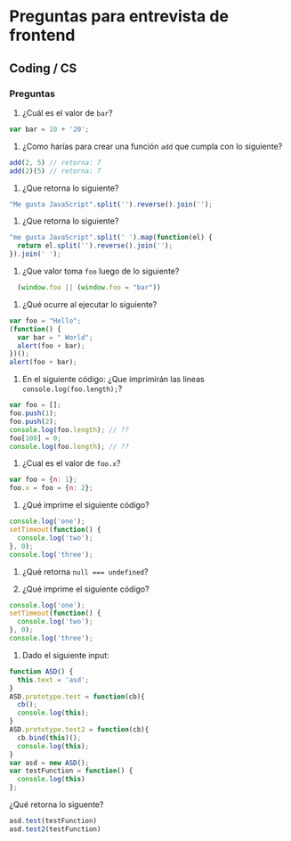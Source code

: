 # Preguntas para entrevista de frontend
## Coding / CS


### Preguntas

1. ¿Cuál es el valor de `bar`?
```javascript
var bar = 10 + '20';
```

1.  ¿Como harías para crear una función `add` que cumpla con lo siguiente?
```javascript
add(2, 5) // retorna: 7
add(2)(5) // retorna: 7
```

1.  ¿Que retorna lo siguiente?
```javascript
"Me gusta JavaScript".split('').reverse().join('');
```

1. ¿Que retorna lo siguiente?
```javascript
"me gusta JavaScript".split(' ').map(function(el) {
  return el.split('').reverse().join('');
}).join(' ');
```

1. ¿Que valor toma `foo` luego de lo siguiente?
```javascript
  (window.foo || (window.foo = "bar"))
```

1. ¿Qué ocurre al ejecutar lo siguiente?
```javascript
var foo = "Hello";
(function() {
  var bar = " World";
  alert(foo + bar);
})();
alert(foo + bar);
```

1. En el siguiente código: ¿Que imprimirán las lineas `console.log(foo.length);`?
```javascript
var foo = [];
foo.push(1);
foo.push(2);
console.log(foo.length); // ??
foo[100] = 0;
console.log(foo.length); // ??
```

1. ¿Cual es el valor de `foo.x`?
```javascript
var foo = {n: 1};
foo.x = foo = {n: 2};
```

1. ¿Qué imprime el siguiente código?
```javascript
console.log('one');
setTimeout(function() {
  console.log('two');
}, 0);
console.log('three');
```

1. ¿Qué retorna `null === undefined`?

1. ¿Qué imprime el siguiente código?
```javascript
console.log('one');
setTimeout(function() {
  console.log('two');
}, 0);
console.log('three');
```

1. Dado el siguiente input:
```javascript
function ASD() {
  this.text = 'asd';
}
ASD.prototype.test = function(cb){
  cb();
  console.log(this);
}
ASD.prototype.test2 = function(cb){
  cb.bind(this)();
  console.log(this);
}
var asd = new ASD();
var testFunction = function() {
  console.log(this)
};
```
¿Qué retorna lo siguente?
```javascript
asd.test(testFunction)
asd.test2(testFunction)
```

